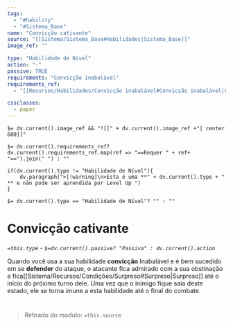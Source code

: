 ```yaml
---
tags:
  - "#hability"
  - "#Sistema_Base"
name: "Convicção cativante"
source: "[[Sistema/Sistema_Base#Habilidades|Sistema_Base]]"
image_ref: ""

type: "Habilidade de Nível"
action: "-"
passive: TRUE
requirements: "Convicção inabalável"
requirements_ref: 
  - "[[Recursos/Habilidades/Convicção inabalável#Convicção inabalável|Convicção inabalável]]" 

cssclasses:
  - paper
---
```

`$= dv.current().image_ref && "![[" + dv.current().image_ref +"| center 600]]"`


`$= dv.current().requirements_ref? dv.current().requirements_ref.map(ref => "==Requer " + ref+ "==").join(" ") : ""`

```dataviewjs
if(dv.current().type != "Habilidade de Nível"){
	dv.paragraph(">[!warning]\n>Esta é uma **" + dv.current().type + " ** e não pode ser aprendida por Level Up ")
}
```


`$= dv.current().type == "Habilidade de Nível"? "" : ""`
# Convicção cativante
*`=this.type` - `$=dv.current().passive? "Passiva" : dv.current().action`*

Quando você usa a sua habilidade **convicção** Inabalável e é bem sucedido em se **defender** do ataque, o atacante fica admirado com a sua obstinação e fica[[Sistema/Recursos/Condições/Surpreso#Surpreso|Surpreso]] até o início do próximo turno dele. Uma vez que o inimigo fique saia deste estado, ele se torna imune a esta habilidade até o final do combate.


#
> Retirado do modulo: `=this.source`
